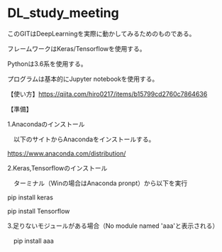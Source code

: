 # DL_study_meeting

このGITはDeepLearningを実際に動かしてみるためのものである。

フレームワークはKeras/Tensorflowを使用する。

Pythonは3.6系を使用する。

プログラムは基本的にJupyter notebookを使用する。

【使い方】https://qiita.com/hiro0217/items/b15799cd2760c7864636

【準備】

1.Anacondaのインストール

　以下のサイトからAnacondaをインストールする。
 
 https://www.anaconda.com/distribution/
 
 
2.Keras,Tensorflowのインストール

　ターミナル（Winの場合はAnaconda pronpt）から以下を実行
 
  pip install keras
  
  pip install Tensorflow
  
3.足りないモジュールがある場合（No module named 'aaa'と表示される）

　pip install aaa

